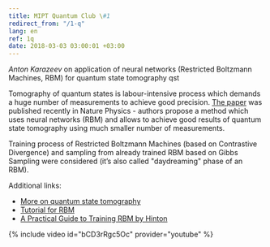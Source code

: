 ```yaml
---
title: MIPT Quantum Club \#1
redirect_from: "/1-q"
lang: en
ref: 1q
date: 2018-03-03 03:00:01 +03:00
---
```


_Anton Karazeev_ on application of neural networks (Restricted Boltzmann Machines, RBM) for quantum state tomography qst

Tomography of quantum states is labour-intensive process which demands a huge number of measurements to achieve good precision. [The paper](https://www.nature.com/articles/s41567-018-0048-5) was published recently in Nature Physics - authors propose a method which uses neural networks (RBM) and allows to achieve good results of quantum state tomography using much smaller number of measurements.

Training process of Restricted Boltzmann Machines (based on Contrastive Divergence) and sampling from already trained RBM based on Gibbs Sampling were considered (it’s also called "daydreaming" phase of an RBM).

Additional links:
- [More on quantum state tomography](http://research.physics.illinois.edu/QI/Photonics/Tomography/)
- [Tutorial for RBM](http://deeplearning.net/tutorial/rbm.html)
- [A Practical Guide to Training RBM by Hinton](https://www.cs.toronto.edu/~hinton/absps/guideTR.pdf)

{% include video id="bCD3rRgc5Oc" provider="youtube" %}
